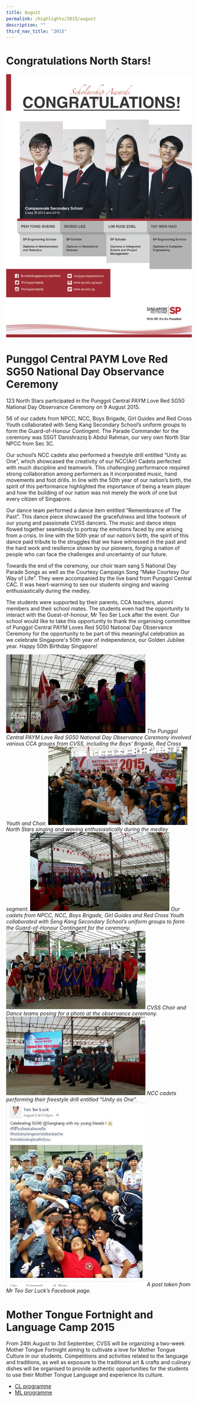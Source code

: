 ```yaml
---
title: August
permalink: /highlights/2015/august
description: ""
third_nav_title: "2015"
---
```

# Congratulations North Stars!

![](/images/COMPASSVALE%20SECONDARY%20SCHOOL.jpeg)

# Punggol Central PAYM Love Red SG50 National Day Observance Ceremony

123 North Stars participated in the Punggol Central PAYM Love Red SG50 National Day Observance Ceremony on 9 August 2015.

56 of our cadets from NPCC, NCC, Boys Brigade, Girl Guides and Red Cross Youth collaborated with Seng Kang Secondary School’s uniform groups to form the Guard-of-Honour Contingent. The Parade Commander for the ceremony was SSGT Danishraziq b Abdul Rahman, our very own North Star NPCC from Sec 3C.

Our school’s NCC cadets also performed a freestyle drill entitled “Unity as One”, which showcased the creativity of our NCC(Air) Cadets perfected with much discipline and teamwork. This challenging performance required strong collaboration among performers as it incorporated music, hand movements and foot drills. In line with the 50th year of our nation’s birth, the spirit of this performance highlighted the importance of being a team player and how the building of our nation was not merely the work of one but every citizen of Singapore. 

Our dance team performed a dance item entitled “Remembrance of The Past”. This dance piece showcased the gracefulness and lithe footwork of our young and passionate CVSS dancers. The music and dance steps flowed together seamlessly to portray the emotions faced by one arising from a crisis. In line with the 50th year of our nation’s birth, the spirit of this dance paid tribute to the struggles that we have witnessed in the past and the hard work and resilience shown by our pioneers, forging a nation of people who can face the challenges and uncertainty of our future.

Towards the end of the ceremony, our choir team sang 5 National Day Parade Songs as well as the Courtesy Campaign Song “Make Courtesy Our Way of Life”. They were accompanied by the live band from Punggol Central CAC. It was heart-warming to see our students singing and waving enthusiastically during the medley.

The students were supported by their parents, CCA teachers, alumni members and their school mates. The students even had the opportunity to interact with the Guest-of-honour, Mr Teo Ser Luck after the event. Our school would like to take this opportunity to thank the organising committee of Punggol Central PAYM Loves Red SG50 National Day Observance Ceremony for the opportunity to be part of this meaningful celebration as we celebrate Singapore's 50th year of independence, our Golden Jubilee year. Happy 50th Birthday Singapore!


<img src="/images/sg50f.jpeg" 
     style="width:75%">
_The Punggol Central PAYM Love Red SG50 National Day Observance Ceremony involved various CCA groups from CVSS, including the Boys’ Brigade, Red Cross Youth and Choir._
<img src="/images/sg50a.jpeg" 
     style="width:75%">
_North Stars singing and waving enthusiastically during the medley segment._
<img src="/images/sg50b.jpeg" 
     style="width:75%">
_Our cadets from NPCC, NCC, Boys Brigade, Girl Guides and Red Cross Youth collaborated with Seng Kang Secondary School’s uniform groups to form the Guard-of-Honour Contingent for the ceremony._
<img src="/images/sg50c.jpeg" 
     style="width:75%">
_CVSS Choir and Dance teams posing for a photo at the observance ceremony._
<img src="/images/sg50d.jpeg" 
     style="width:75%">
_NCC cadets performing their freestyle drill entitled “Unity as One”._
<img src="/images/sg50g.jpeg" 
     style="width:75%">
_A post taken from Mr Teo Ser Luck’s Facebook page._

# Mother Tongue Fortnight and Language Camp 2015

From 24th August to 3rd September, CVSS will be organizing a two-week Mother Tongue Fortnight aiming to cultivate a love for Mother Tongue Culture in our students. Competitions and activities related to the language and traditions, as well as exposure to the traditional art & crafts and culinary dishes will be organised to provide authentic opportunities for the students to use their Mother Tongue Language and experience its culture.

* [CL programme](/files/MT%20fortnight%20programme.pdf)
* [ML programme](/files/2015%20MT%20Fortnights%20&%20Camp%20(ML)%20-%20Programme.pdf)